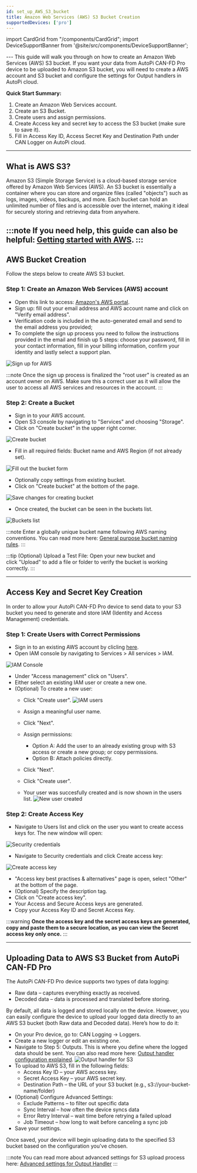 ```yaml
---
id: set_up_AWS_S3_bucket
title: Amazon Web Services (AWS) S3 Bucket Creation
supportedDevices: ['pro']
---
```

import CardGrid from "/components/CardGrid";
import DeviceSupportBanner from '@site/src/components/DeviceSupportBanner';

<DeviceSupportBanner supported={frontMatter.supportedDevices} />
---
This guide will walk you through on how to create an Amazon Web Services (AWS) S3 bucket. If you want your data from AutoPi CAN-FD Pro device to be uploaded to Amazon S3 bucket, you will need to create a AWS account and S3 bucket and configure the settings for Output handlers in AutoPi cloud. 

**Quick Start Summary:**
1. Create an Amazon Web Services account.
2. Create an S3 Bucket. 
3. Create users and assign permissions. 
3. Create Access key and secret key to access the S3 bucket (make sure to save it). 
4. Fill in Access Key ID, Access Secret Key and Destination Path under CAN Logger on AutoPi cloud. 

---
## What is AWS S3?

Amazon S3 (Simple Storage Service) is a cloud-based storage service offered by Amazon Web Services (AWS). An S3 bucket is essentially a container where you can store and organize files (called "objects") such as logs, images, videos, backups, and more.
Each bucket can hold an unlimited number of files and is accessible over the internet, making it ideal for securely storing and retrieving data from anywhere.

:::note
If you need help, this guide can also be helpful: [Getting started with AWS](https://aws.amazon.com/getting-started/).
:::
---

## AWS Bucket Creation

Follow the steps below to create AWS S3 bucket.

### Step 1: Create an Amazon Web Services (AWS) account

* Open this link to access: [Amazon's AWS portal](https://signin.aws.amazon.com/signup?request_type=register).
* Sign up: fill out your email address and AWS account name and click on "Verify email address".
* Verification code is included in the auto-generated email and send to the email address you provided; 
* To complete the sign up process you need to follow the instructions provided in the email and finish up 5 steps: choose your password, fill in your contact information, fill in your billing information, confirm your identity and lastly select a support plan. 

![Sign up for AWS](/img/getting_started/autopi_canfd_pro/aws_creation/sign_up.png)

:::note
Once the sign up process is finalized the "root user" is created as an account owner on AWS. Make sure this a correct user as it will allow the user to access all AWS services and resources in the account.
:::


### Step 2: Create a Bucket

* Sign in to your AWS account.
* Open S3 console by navigating to "Services" and choosing "Storage".
* Click on "Create bucket" in the upper right corner.

![Create bucket](/img/getting_started/autopi_canfd_pro/aws_creation/create_bucket.png)

* Fill in all required fields: Bucket name and AWS Region (if not already set).

![Fill out the bucket form](/img/getting_started/autopi_canfd_pro/aws_creation/create_bucket_form.png)

* Optionally copy settings from existing bucket.
* Click on "Create bucket" at the bottom of the page. 

![Save changes for creating bucket](/img/getting_started/autopi_canfd_pro/aws_creation/save_bucket.png)

* Once created, the bucket can be seen in the buckets list. 

![Buckets list](/img/getting_started/autopi_canfd_pro/aws_creation/buckets_list.png)

:::note
Enter a globally unique bucket name following AWS naming conventions. You can read more here: [General purpose bucket naming rules](https://docs.aws.amazon.com/AmazonS3/latest/userguide/bucketnamingrules.html?icmpid=docs_amazons3_console).
:::

:::tip
(Optional) Upload a Test File: Open your new bucket and click "Upload" to add a file or folder to verify the bucket is working correctly.
:::

---
## Access Key and Secret Key Creation
In order to allow your AutoPi CAN-FD Pro device to send data to your S3 bucket you need to generate and store IAM (Identity and Access Management) credentials. 

### Step 1: Create Users with Correct Permissions
* Sign in to an existing AWS account by clicling [here](https://eu-north-1.signin.aws.amazon.com/oauth?client_id=arn%3Aaws%3Asignin%3A%3A%3Aconsole%2Fcanvas&code_challenge=2X8Gz8x64bnC_u1PtIKJ2ho3L1pQzeV000fZ2yzsH_g&code_challenge_method=SHA-256&response_type=code&redirect_uri=https%3A%2F%2Fconsole.aws.amazon.com%2Fconsole%2Fhome%3FhashArgs%3D%2523%26isauthcode%3Dtrue%26state%3DhashArgsFromTB_eu-north-1_217c4b6452c80190).
* Open IAM console by navigating to Services > All services > IAM. 

![IAM Console](/img/getting_started/autopi_canfd_pro/aws_creation/iam_console.png)

* Under "Access management" click on "Users".
* Either select an existing IAM user or create a new one.
* (Optional) To create a new user: 
     * Click "Create user".
    ![IAM users](/img/getting_started/autopi_canfd_pro/aws_creation/create_user.png)

    * Assign a meaningful user name. 
    * Click "Next".
    * Assign permissions: 
        * Option A: Add the user to an already existing group with S3 access or create a new group; or copy permissions. 
        * Option B: Attach policies directly.
    * Click "Next". 
    * Click "Create user".
    * Your user was succesfully created and is now shown in the users list.
    ![New user created](/img/getting_started/autopi_canfd_pro/aws_creation/users_list.png)


### Step 2: Create Access Key
* Navigate to Users list and click on the user you want to create access keys for. The new window will open: 

![Security credentials](/img/getting_started/autopi_canfd_pro/aws_creation/security_credentials.png)

* Navigate to Security credentials and click Create access key: 

![Create access key](/img/getting_started/autopi_canfd_pro/aws_creation/create_key.png)

* "Access key best practises & alternatives" page is open, select "Other" at the bottom of the page.
* (Optional) Specify the description tag.
* Click on "Create access key".
* Your Access and Secure Access keys are generated.
* Copy your Access Key ID and Secret Access Key. 

:::warning
**Once the access key and the secret access keys are generated, copy and paste them to a secure location, as you can view the Secret access key only once.**
:::

---

## Uploading Data to AWS S3 Bucket from AutoPi CAN-FD Pro

The AutoPi CAN-FD Pro device supports two types of data logging:
* Raw data – captures everything exactly as received. 
* Decoded data – data is processed and translated before storing. 

By default, all data is logged and stored locally on the device. However, you can easily configure the device to upload your logged data directly to an AWS S3 bucket (both Raw data and Decoded data). Here’s how to do it:
* On your Pro device, go to: CAN Logging → Loggers.
* Create a new logger or edit an existing one.
* Navigate to Step 5: Outputs. This is where you define where the logged data should be sent. You can also read more here: [Output handler configuration explained](https://docs.autopi.io/getting_started/autopi_canfd_pro/pro-user-guide/#step-4-outputs). 
![Output handler for S3](/img/getting_started/autopi_canfd_pro/user_guide/empty_s3.png)
* To upload to AWS S3, fill in the following fields:
    * Access Key ID – your AWS access key.
    * Secret Access Key – your AWS secret key.
    * Destination Path – the URL of your S3 bucket (e.g., s3://your-bucket-name/folder)
* (Optional) Configure Advanced Settings:
    * Exclude Patterns – to filter out specific data
    * Sync Interval – how often the device syncs data
    * Error Retry Interval – wait time before retrying a failed upload
    * Job Timeout – how long to wait before canceling a sync job
* Save your settings.

Once saved, your device will begin uploading data to the specified S3 bucket based on the configuration you've chosen.

:::note 
You can read more about advanced settings for S3 upload process here: [Advanced settings for Output Handler](https://docs.autopi.io/getting_started/autopi_canfd_pro/pro-user-guide/#advanced-settings-for-output-handler)
:::